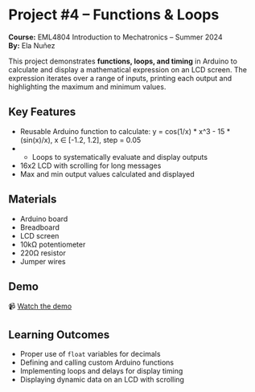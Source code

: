 # Project #4 – Functions & Loops
**Course:** EML4804 Introduction to Mechatronics – Summer 2024  
**By:** Ela Nuñez

This project demonstrates **functions, loops, and timing** in Arduino to calculate and display a mathematical expression on an LCD screen. The expression iterates over a range of inputs, printing each output and highlighting the maximum and minimum values.  

## Key Features
- Reusable Arduino function to calculate:
y = cos(1/x) * x^3 - 15 * (sin(x)/x), x ∈ [-1.2, 1.2], step = 0.05
- - Loops to systematically evaluate and display outputs  
- 16x2 LCD with scrolling for long messages  
- Max and min output values calculated and displayed  

## Materials
- Arduino board  
- Breadboard  
- LCD screen  
- 10kΩ potentiometer  
- 220Ω resistor  
- Jumper wires  

## Demo
📹 [Watch the demo](https://www.youtube.com/shorts/axuM-Gt8E4g)  

## Learning Outcomes
- Proper use of `float` variables for decimals  
- Defining and calling custom Arduino functions  
- Implementing loops and delays for display timing  
- Displaying dynamic data on an LCD with scrolling
